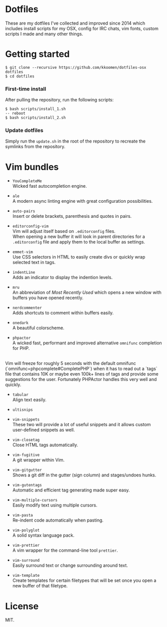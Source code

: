 # Dotfiles

These are my dotfiles I've collected and improved since 2014 which includes
install scripts for my OSX, config for IRC chats, vim fonts, custom scripts I
made and many other things.

# Getting started

```
$ git clone --recursive https://github.com/kkoomen/dotfiles-osx dotfiles
$ cd dotfiles
```

### First-time install

After pulling the repository, run the following scripts:

```
$ bash scripts/install_1.sh
-- reboot
$ bash scripts/install_2.sh
```

### Update dotfiles

Simply run the `update.sh` in the root of the repository to recreate the
symlinks from the repository.


# Vim bundles

- `YouCompleteMe`<br />
Wicked fast autocompletion engine.

- `ale`<br />
A modern async linting engine with great configuration possibilities.

- `auto-pairs`<br />
Insert or delete brackets, parenthesis and quotes in pairs.

- `editorconfig-vim`<br />
Vim will adjust itself based on `.editorconfig` files.<br/>
When opening a new buffer it will look in parent directories for a
`.editorconfig` file and apply them to the local buffer as settings.

- `emmet-vim`<br />
Use CSS selectors in HTML to easily create divs or quickly wrap selected text in
tags.

- `indentLine`<br />
Adds an indicator to display the indention levels.

- `mru`<br />
An abbreviation of _Most Recently Used_ which opens a new window with buffers
you have opened recently.

- `nerdcommenter`<br />
Adds shortcuts to comment within buffers easily.

- `onedark`<br />
A beautiful colorscheme.

- `phpactor`<br />
A wicked fast, performant and improved alternative `omnifunc` completion for PHP.<br/>
<br/>
Vim will freeze for roughly 5 seconds with the default omnifunc
(`omnifunc=phpcomplete#CompletePHP`) when it has to read out a `tags` file that
contains 10K or maybe even 100k+ lines of tags and provide some suggestions for
the user. Fortunately PHPActor handles this very well and quickly.

- `tabular`<br />
Align text easily.

- `ultisnips`<br />
- `vim-snippets` <br />
These two will provide a lot of useful snippets and it allows custom
user-defined snippets as well.


- `vim-closetag`<br />
Close HTML tags automatically.

- `vim-fugitive`<br />
A git wrapper within Vim.

- `vim-gitgutter`<br />
Shows a git diff in the gutter (sign column) and stages/undoes hunks.

- `vim-gutentags`<br />
Automatic and efficient tag generating made super easy.

- `vim-multiple-cursors`<br />
Easily modify text using multiple cursors.

- `vim-pasta`<br />
Re-indent code automatically when pasting.

- `vim-polyglot`<br />
A solid syntax language pack.

- `vim-prettier`<br />
A vim wrapper for the command-line tool `prettier`.

- `vim-surround`<br />
Easily surround text or change surrounding around text.

- `vim-template`<br />
Create templates for certain filetypes that will be set once you open a new
buffer of that filetype.


# License

MIT.
